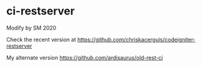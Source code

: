 # ci-restserver
Modify by SM 2020

Check the recent version at https://github.com/chriskacerguis/codeigniter-restserver

My alternate version https://github.com/ardisaurus/old-rest-ci
